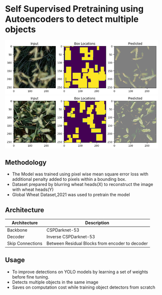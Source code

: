 # Self Supervised Pretraining using Autoencoders to detect multiple objects

![Output_1](outputs/Regularization/w_0.95_lambda_5/output.png)
![Output_2](outputs/Regularization/w_0.95_lambda_5/output_2.png)


## Methodology
- The Model was trained using pixel wise mean square error loss with additional penalty added to pixels within a bounding box.
- Dataset prepared by blurring wheat heads(X) to reconstruct the image with wheat heads(Y)
- Global Wheat Dataset,2021 was used to pretrain the model
  

## Architecture
|Architecture|Description|
|-|----|
|Backbone|CSPDarknet-53|
|Decoder|Inverse CSPDarknet-53|
|Skip Connections|Between Residual Blocks from encoder to decoder|

## Usage
- To improve detections on YOLO models by learning a set of weights before fine tuning.
- Detects multiple objects in the same image
- Saves on computation cost while training object detectors from scratch